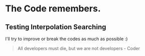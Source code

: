 # The Code remembers.
## Testing Interpolation Searching

I'll try to improve or break the codes as much as possible :)

> All developers must die, but we are not developers - Coder